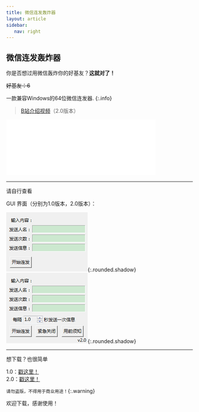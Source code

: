 ```yaml
---
title: 微信连发轰炸器
layout: article
sidebar:
   nav: right
---
```


## 微信连发轰炸器

你是否想过用微信轰炸你的好基友？**这就对了！**

~~好基友：6~~

一款兼容Windows的64位微信连发器.
{:.info}

> [B站介绍视频](https://www.bilibili.com/video/BV1gh4y1F7V6/)（2.0版本）

<iframe src="//player.bilibili.com/player.html?aid=616889626&bvid=BV1gh4y1F7V6&cid=1224912449&page=1" scrolling="no" border="0" frameborder="no" framespacing="0" allowfullscreen="true" style="width: 80%; height: 80%;"></iframe>

----
请自行查看

GUI 界面（分别为1.0版本，2.0版本）：

![1.0版本的GUI](/WeChatSendToolsGUI1.0.png){:.rounded.shadow}
![2.0版本的GUI](/WeChatSendToolsGUI2.0.png){:.rounded.shadow}

----
想下载？也很简单

1.0：[戳这里！](https://wwrz.lanzout.com/ix2oN13y76cj)<br>2.0：[戳这里！](https://wwrz.lanzout.com/ipGVT14sfmsj)

`请勿盗版，不得用于商业用途！`{:.warning}

欢迎下载，感谢使用！
